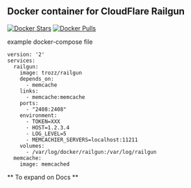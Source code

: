 Docker container for CloudFlare Railgun
-----
[![Docker Stars](https://img.shields.io/docker/stars/trozz/railgun.svg)]()   [![Docker Pulls](https://img.shields.io/docker/pulls/trozz/railgun.svg)]()

example docker-compose file
```
version: '2'
services:
  railgun:
    image: trozz/railgun
    depends_on:
      - memcache
    links:
      - memcache:memcache
    ports:
      - "2408:2408"
    environment:
      - TOKEN=XXX
      - HOST=1.2.3.4
      - LOG_LEVEL=5
      - MEMCACHIER_SERVERS=localhost:11211
    volumes:
      - /var/log/docker/railgun:/var/log/railgun
  memcache:
    image: memcached
```


** To expand on Docs **
